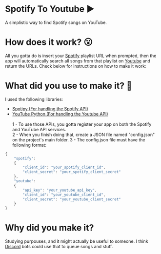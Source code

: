 # Spotify To Youtube ▶
A simplistic way to find Spotify songs on YouTube.

# How does it work? 😮
All you gotta do is insert your <a href="http://www.spotify.com">Spotify</a> playlist URL when prompted, then the app will automatically search all songs from that playlist on <a href="http://youtube.com">Youtube</a> and return the URLs. Check below for instructions on how to make it work:

# What did you use to make it? :thinking:
I used the following libraries:<br>
  - <a href="https://github.com/plamere/spotipy">Spotipy (For handling the Spotify API)</a>
  - <a href="https://github.com/rohitkhatri/youtube-python">YouTube Python (For handling the Youtube API)</a><br><br>
1 - To use those APIs, you gotta register your app on both the Spotify and YouTube API services.<br>
2 - When you finish doing that, create a JSON file named "config.json" on the project's main folder.
3 - The config.json file must have the following format:
```js
{
    "spotify":
    {
        "client_id": "your_spotify_client_id",
        "client_secret": "your_spotify_client_secret"
    },
    "youtube":
    {
        "api_key": "your_youtube_api_key",
        "client_id": "your_youtube_client_id",
        "client_secret": "your_youtube_client_secret"
    }
}
```

# Why did you make it?
Studying purpouses, and it might actually be useful to someone. I think <a href="http://discord.app">Discord</a> bots could use that to queue songs and stuff. 
